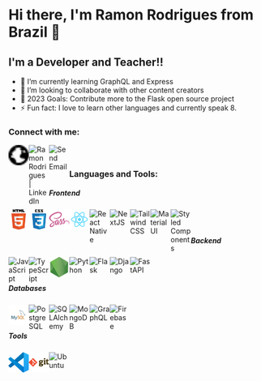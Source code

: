 # Hi there, I'm Ramon Rodrigues from Brazil 👋 


## I'm a Developer and Teacher!!

- 🌱 I’m currently learning GraphQL and Express
- 👯 I’m looking to collaborate with other content creators
- 🥅 2023 Goals: Contribute more to the Flask open source project
- ⚡ Fun fact: I love to learn other languages and currently speak 8.

### Connect with me:

[<img align="left" alt="Portfolio" width="40px" src="https://raw.githubusercontent.com/iconic/open-iconic/master/svg/globe.svg" />][website]
[<img align="left" alt="Ramon Rodrigues | LinkedIn" width="40px" src="https://cdn.jsdelivr.net/npm/simple-icons@v3/icons/linkedin.svg" />][linkedin]
[<img align="left" alt="Send Email" width="40px" src="https://www.clipartmax.com/png/middle/213-2136124_mail-svg-png-icon-free-download-mail-png-clipart.png" />][email]
  
<br>

##

### Languages and Tools:

##### Frontend

[<img align="left" alt="HTML5" width="40px" src="https://raw.githubusercontent.com/github/explore/80688e429a7d4ef2fca1e82350fe8e3517d3494d/topics/html/html.png" />][html]
[<img align="left" alt="CSS3" width="40px" src="https://raw.githubusercontent.com/github/explore/80688e429a7d4ef2fca1e82350fe8e3517d3494d/topics/css/css.png" />][css]
[<img align="left" alt="Sass" width="40px" src="https://raw.githubusercontent.com/github/explore/80688e429a7d4ef2fca1e82350fe8e3517d3494d/topics/sass/sass.png" />][sass]
[<img align="left" alt="React" width="40px" src="https://raw.githubusercontent.com/github/explore/80688e429a7d4ef2fca1e82350fe8e3517d3494d/topics/react/react.png" />][react]
[<img align="left" alt="React Native" width="40px" src="https://fei.edu.br/~gwachs/disciplinas/CC4670/slides/Aula05/slides/images/react_native_logo.png" />][react-native]
[<img align="left" alt="NextJS" width="40px" src="https://seeklogo.com/images/N/next-js-logo-8FCFF51DD2-seeklogo.com.png" />][nextjs]
[<img align="left" alt="Tailwind CSS" width="40px" src="https://upload.wikimedia.org/wikipedia/commons/thumb/d/d5/Tailwind_CSS_Logo.svg/2048px-Tailwind_CSS_Logo.svg.png" />][tailwindcss]
[<img align="left" alt="Material UI" width="40px" src="https://mui.com/static/logo.png" />][mui]
[<img align="left" alt="Styled Components" width="40px" src="https://modern-web-design-showcase-1.netlify.app/static/logo-styled-components-6263cf155a7d379349e02572f45df980.png" />][styled]

<br><br>

##### Backend

[<img align="left" alt="JavaScript" width="40px" src="https://upload.wikimedia.org/wikipedia/commons/3/3b/Javascript_Logo.png" />][javascript]
[<img align="left" alt="TypeScript" width="40px" src="https://upload.wikimedia.org/wikipedia/commons/4/4c/Typescript_logo_2020.svg" />][typescript]
[<img align="left" alt="Node.js" width="40px" src="https://raw.githubusercontent.com/github/explore/80688e429a7d4ef2fca1e82350fe8e3517d3494d/topics/nodejs/nodejs.png" />][nodejs]

[<img align="left" alt="Python" width="40px" src="https://upload.wikimedia.org/wikipedia/commons/thumb/c/c3/Python-logo-notext.svg/1200px-Python-logo-notext.svg.png" />][python]
[<img align="left" alt="Flask" width="40px" src="https://encrypted-tbn0.gstatic.com/images?q=tbn:ANd9GcTktWcwqOKuoJk6xqB69FKht2MzilB1TtJCoA&usqp=CAU" />][flask]
[<img align="left" alt="Django" width="40px" src="https://seeklogo.com/images/D/django-logo-4C5ECF7036-seeklogo.com.png" />][django]
[<img align="left" alt="FastAPI" width="40px" src="https://docs.pydantic.dev/sponsor_logos/fastapi.png" />][fastapi]

<br><br>

##### Databases

[<img align="left" alt="MySQL" width="40px" src="https://raw.githubusercontent.com/github/explore/80688e429a7d4ef2fca1e82350fe8e3517d3494d/topics/mysql/mysql.png" />][mysql]
[<img align="left" alt="PostgreSQL" width="40px" src="https://upload.wikimedia.org/wikipedia/commons/thumb/2/29/Postgresql_elephant.svg/1200px-Postgresql_elephant.svg.png" />][postgresql]
[<img align="left" alt="SQLAlchemy" width="40px" src="https://pbs.twimg.com/profile_images/476392134489014273/q5uAkmy7_400x400.png" />][sqlalchemy]
[<img align="left" alt="MongoDB" width="40px" src="http://db4beginners.com/wp-content/uploads/2017/10/LogoMongoDB-pq-300x300.png" />][mongodb]
[<img align="left" alt="GraphQL" width="40px" src="https://upload.wikimedia.org/wikipedia/commons/thumb/1/17/GraphQL_Logo.svg/1200px-GraphQL_Logo.svg.png" />][graphql]
[<img align="left" alt="Firebase" width="40px" src="https://encrypted-tbn0.gstatic.com/images?q=tbn:ANd9GcTcxjzsQpOalMSB4BItKZwxls1NrYYJDGqsZg&usqp=CAU" />][firebase]

<br><br>

##### Tools

[<img align="left" alt="Visual Studio Code" width="40px" src="https://raw.githubusercontent.com/github/explore/80688e429a7d4ef2fca1e82350fe8e3517d3494d/topics/visual-studio-code/visual-studio-code.png" />][vscode]
[<img align="left" alt="Git" width="40px" src="https://raw.githubusercontent.com/github/explore/80688e429a7d4ef2fca1e82350fe8e3517d3494d/topics/git/git.png" />][git]
[<img align="left" alt="Ubuntu" width="40px" src="https://upload.wikimedia.org/wikipedia/commons/thumb/a/ab/Logo-ubuntu_cof-orange-hex.svg/1200px-Logo-ubuntu_cof-orange-hex.svg.png" />][ubuntu]

[website]: https://ramon-rodrigues.web.app/
[course]: https://cs50xemportugues.github.io/
[linkedin]: https://www.linkedin.com/in/ramon-rodrigues-533021151/
[email]: mailto:ramonfrombr@gmail.com

[vscode]: https://code.visualstudio.com/
[git]: https://git-scm.com/
[ubuntu]: https://ubuntu.com/

[html]: https://developer.mozilla.org/en-US/docs/Web/HTML
[css]: https://developer.mozilla.org/en-US/docs/Web/CSS
[sass]: https://sass-lang.com/

[javascript]: https://developer.mozilla.org/en-US/docs/Web/JavaScript
[typescript]: https://www.typescriptlang.org/
[nodejs]: https://nodejs.org/en/
[react]: https://reactjs.org/
[react-native]: https://reactnative.dev/
[nextjs]: https://nextjs.org/

[mui]: https://mui.com/pt/
[styled]: https://styled-components.com/
[tailwindcss]: https://tailwindcss.com/

[sql]: https://en.wikipedia.org/wiki/SQL
[mysql]: https://www.mysql.com/
[postgresql]: https://www.postgresql.org/
[sqlalchemy]: https://www.sqlalchemy.org/
[mongodb]: https://www.mongodb.com/
[graphql]: https://graphql.org/
[firebase]: https://firebase.google.com/

[python]: https://www.python.org/
[flask]: https://flask.palletsprojects.com/
[django]: https://www.djangoproject.com/
[fastapi]: https://fastapi.tiangolo.com/

